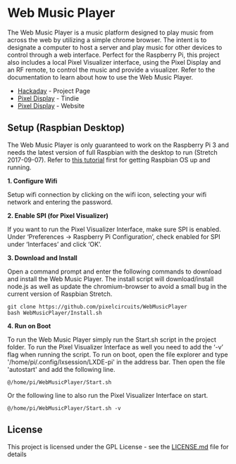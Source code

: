 # Web Music Player
The Web Music Player is a music platform designed to play music from across the web by utilizing a simple chrome browser. The intent is to designate a computer to host a server and play music for other devices to control through a web interface. Perfect for the Raspberry Pi, this project also includes a local Pixel Visualizer interface, using the Pixel Display and an RF remote, to control the music and provide a visualizer. Refer to the documentation to learn about how to use the Web Music Player.

* [Hackaday](https://hackaday.io/project/28448-web-music-player) - Project Page
* [Pixel Display](http://www.google.com/) - Tindie
* [Pixel Display](http://www.pixelcircuits.com/) - Website

## Setup (Raspbian Desktop)
The Web Music Player is only guaranteed to work on the Raspberry Pi 3 and needs the latest version of full Raspbian with the desktop to run (Stretch 2017-09-07). Refer to [this tutorial](https://www.raspberrypi.org/documentation/installation/installing-images/README.md) first for getting Raspbian OS up and running.

**1. Configure Wifi**

Setup wifi connection by clicking on the wifi icon, selecting your wifi network and entering the password.

**2. Enable SPI (for Pixel Visualizer)**

If you want to run the Pixel Visualizer Interface, make sure SPI is enabled. Under ‘Preferences -> Raspberry Pi Configuration’, check enabled for SPI under ‘Interfaces’ and click ‘OK’.

**3. Download and Install**

Open a command prompt and enter the following commands to download and install the Web Music Player. The install script will download/install node.js as well as update the chromium-browser to avoid a small bug in the current version of Raspbian Stretch.
```
git clone https://github.com/pixelcircuits/WebMusicPlayer 
bash WebMusicPlayer/Install.sh
```

**4. Run on Boot**

To run the Web Music Player simply run the Start.sh script in the project folder. To run the Pixel Visualizer Interface as well you need to add the ‘-v’ flag when running the script. To run on boot, open the file explorer and type '/home/pi/.config/lxsession/LXDE-pi' in the address bar. Then open the file 'autostart' and add the following line.
```
@/home/pi/WebMusicPlayer/Start.sh
```
Or the following line to also run the Pixel Visualizer Interface on start. 
```
@/home/pi/WebMusicPlayer/Start.sh -v
```

## License

This project is licensed under the GPL License - see the [LICENSE.md](LICENSE.md) file for details
